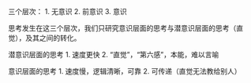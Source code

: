 三个层次：
	1. 无意识
	2. 前意识
	3. 意识

思考发生在这三个层次，我们只研究意识层面的思考与潜意识层面的思考（直觉），及其之间的转化。

潜意识层面的思考
	1. 速度更快
	2. “直觉”，“第六感”，本能，难以言喻

意识层面的思考
	1. 速度慢，逻辑清晰，可靠
	2. 可传递（直觉无法教给别人）